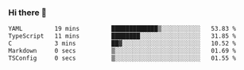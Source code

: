### Hi there 👋

<!--START_SECTION:waka-->

```txt
YAML         19 mins         █████████████▒░░░░░░░░░░░   53.83 %
TypeScript   11 mins         ████████░░░░░░░░░░░░░░░░░   31.85 %
C            3 mins          ██▓░░░░░░░░░░░░░░░░░░░░░░   10.52 %
Markdown     0 secs          ▒░░░░░░░░░░░░░░░░░░░░░░░░   01.69 %
TSConfig     0 secs          ▒░░░░░░░░░░░░░░░░░░░░░░░░   01.55 %
```

<!--END_SECTION:waka-->


<!--
**AnkelMauCastillo/AnkelMauCastillo** is a ✨ _special_ ✨ repository because its `README.md` (this file) appears on your GitHub profile.

Here are some ideas to get you started:

- 🔭 I’m currently working on ...
- 🌱 I’m currently learning ...
- 👯 I’m looking to collaborate on ...
- 🤔 I’m looking for help with ...
- 💬 Ask me about ...
- 📫 How to reach me: ...
- 😄 Pronouns: ...
- ⚡ Fun fact: ...
-->

